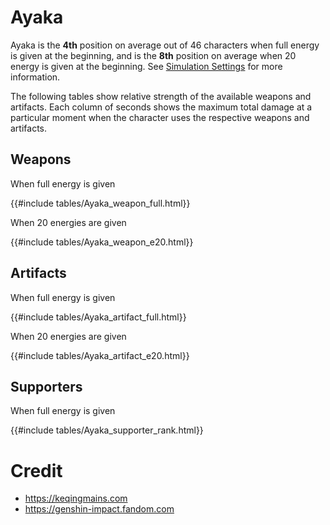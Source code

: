 # Ayaka

Ayaka is the **4th** position on average out of 46
characters when full energy is given at the beginning, and is the
**8th** position on average when 20 energy is given at the
beginning. See [Simulation Settings](./simulation_settings.md) for more
information.

The following tables show relative strength of the available weapons and
artifacts. Each column of seconds shows the maximum total damage at a
particular moment when the character uses the respective weapons and
artifacts.

## Weapons

When full energy is given

{{#include tables/Ayaka_weapon_full.html}}

When 20 energies are given

{{#include tables/Ayaka_weapon_e20.html}}

## Artifacts

When full energy is given

{{#include tables/Ayaka_artifact_full.html}}

When 20 energies are given

{{#include tables/Ayaka_artifact_e20.html}}

## Supporters

When full energy is given

{{#include tables/Ayaka_supporter_rank.html}}

# Credit

- <https://keqingmains.com>
- <https://genshin-impact.fandom.com>
